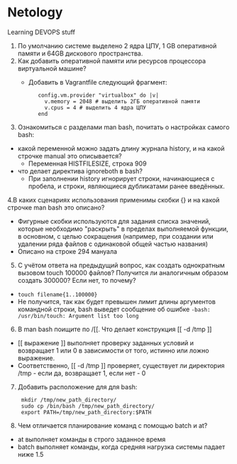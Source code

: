 # Netology
Learning DEVOPS stuff


1. По умолчанию системе выделено 2 ядра ЦПУ, 1 GB оперативной памяти и 64GB дискового пространства.
2. Как добавить оперативной памяти или ресурсов процессора виртуальной машине?
   * Добавить в Vagrantfile следующий фрагмент:

   
            config.vm.provider "virtualbox" do |v|
              v.memory = 2048 # выделить 2ГБ оперативной памяти
              v.cpus = 4 # выделить 4 ядра ЦПУ
            end

3. Ознакомиться с разделами man bash, почитать о настройках самого bash:

* какой переменной можно задать длину журнала history, и на какой строчке manual это описывается?
  * Переменная HISTFILESIZE, строка 909
* что делает директива ignoreboth в bash?
  * При заполнении history игнорирует строки, начинающиеся с пробела, и строки, являющиеся дубликатами ранее введённых.

4.В каких сценариях использования применимы скобки {} и на какой строчке man bash это описано?
* Фигурные скобки используются для задания списка значений, которые необходимо "раскрыть" в пределах выполняемой функции, в основном, с целью сокращения (например, при создании или удалении ряда файлов с одинаковой общей частью названия)
* Описано на строке 294 мануала

5. С учётом ответа на предыдущий вопрос, как создать однократным вызовом touch 100000 файлов? Получится ли аналогичным образом создать 300000? Если нет, то почему?
* `touch filename{1..100000}`
* Не получится, так как будет превышен лимит длины аргументов командной строки, bash выведет сообщение об ошибке `-bash: /usr/bin/touch: Argument list too long`
6. В man bash поищите по /\[\[. Что делает конструкция [[ -d /tmp ]]
* [[ выражение ]] выполняет проверку заданных условий и возвращает 1 или 0 в зависимости от того, истинно или ложно выражение.
* Соответственно, [[ -d /tmp ]] проверяет, существует ли директория /tmp - если да, возвращает 1, если нет - 0
7. Добавить расположение для для bash:
    
        mkdir /tmp/new_path_directory/ 
        sudo cp /bin/bash /tmp/new_path_directory/
        export PATH=/tmp/new_path_directory:$PATH
8. Чем отличается планирование команд с помощью batch и at?
* at выполняет команды в строго заданное время
* batch выполняет команды, когда средняя нагрузка системы падает ниже 1.5